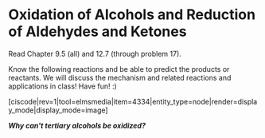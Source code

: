 # Oxidation of Alcohols and Reduction of Aldehydes and Ketones

Read Chapter 9.5 (all) and 12.7 (through problem 17).

Know the following reactions and be able to predict the products or reactants.  We will discuss the mechanism and related reactions and applications in class!  Have fun! :)

[ciscode|rev=1|tool=elmsmedia|item=4334|entity_type=node|render=display_mode|display_mode=image]

**_Why can't tertiary alcohols be oxidized?_**




